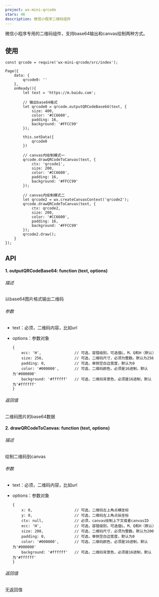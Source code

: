 ```yaml
---
project: wx-mini-qrcode
stars: 46
description: 微信小程序二维码组件
---
```


微信小程序专用的二维码组件，支持base64输出和canvas绘制两种方式。

使用
--

```
const qrcode = require('wx-mini-qrcode/src/index');

Page({
    data: {
        qrcode0: ''
    },
    onReady(){
        let text = 'https://m.baidu.com';

        // 输出base64格式
        let qrcode0 = qrcode.outputQRCodeBase64(text, {
            size: 400,
            color: '#CC6600',
            padding: 16,
            background: '#FFCC99'
        });

        this.setData({
            qrcode0
        })

        // canvas内绘制模式一
        qrcode.drawQRCodeToCanvas(text, {
            ctx: 'qrcode1',
            size: 200,
            color: '#CC6600',
            padding: 16,
            background: '#FFCC99'
        });

        // canvas内绘制模式二
        let qrcode2 = wx.createCanvasContext('qrcode2');
        qrcode.drawQRCodeToCanvas(text, {
            ctx: qrcode2,
            size: 200,
            color: '#CC6600',
            padding: 16,
            background: '#FFCC99'
        });
        qrcode2.draw();
    }
});
```

API
---

#### 1\. outputQRCodeBase64: function (text, options)

###### 描述

以base64图片格式输出二维码

###### 参数

-   text：必须，二维码内容，比如url
    
-   options：参数对象
    
    ```
    {
    	ecc: 'H',               // 可选，容错级别，可选值L、M、Q和H（默认）
    	size: 256,              // 可选，二维码尺寸，必须为整数。默认为256
    	padding: 0,             // 可选，单侧空白边宽度，默认为0
    	color: '#000000',       // 可选，二维码颜色，必须是16进制，默认为'#000000'
    	background: '#ffffff'   // 可选，二维码背景色，必须是16进制，默认为'#ffffff'	
    }
    ```
    

###### 返回值

二维码图片的base64数据

#### 2\. drawQRCodeToCanvas: function (text, options)

###### 描述

绘制二维码到canvas

###### 参数

-   text：必须，二维码内容，比如url
    
-   options：参数对象
    
    ```
    {
    	x: 0,                   // 可选，二维码左上角点横坐标
    	y: 0,                   // 可选，二维码左上角点纵坐标
    	ctx: null,              // 必须，canvas绘制上下文或者canvasID
    	ecc: 'H',               // 可选，容错级别，可选值L、M、Q和H（默认）
    	size: 200,              // 可选，二维码尺寸，必须为整数。默认为200
    	padding: 0,             // 可选，单侧空白边宽度，默认为0
    	color: '#000000',       // 可选，二维码颜色，必须是16进制，默认为'#000000'
    	background: '#ffffff'   // 可选，二维码背景色，必须是16进制，默认为'#ffffff'	
    }
    ```
    

###### 返回值

无返回值
